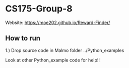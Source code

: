 # CS175-Group-8
Website: https://moe202.github.io/Reward-Finder/


## How to run
1.) Drop source code in Malmo folder ../Python_examples   

Look at other Python_example code for help!!   
